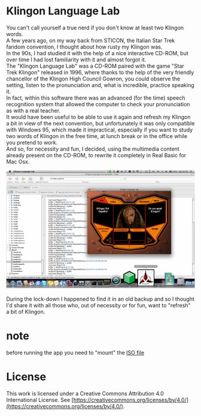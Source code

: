 # Klingon Language Lab
You can't call yourself a true nerd if you don't know at least two Klingon words.<br>
A few years ago, on my way back from STICON, the Italian Star Trek fandom convention, I thought about how rusty my Klingon was.<br>
In the 90s, I had studied it with the help of a nice interactive CD-ROM, but over time I had lost familiarity with it and almost forgot it.<br>
The "Klingon Language Lab" was a CD-ROM paired with the game "Star Trek Klingon" released in 1996, where thanks to the help of the very friendly chancellor of the Klingon High Council Gowron, you could observe the setting, listen to the pronunciation and, what is incredible, practice speaking it.<br>
In fact, within this software there was an advanced (for the time) speech recognition system that allowed the computer to check your pronunciation as with a real teacher.<br>
It would have been useful to be able to use it again and refresh my Klingon a bit in view of the next convention, but unfortunately it was only compatible with Windows 95, which made it impractical, especially if you want to study two words of Klingon in the free time, at lunch break or in the office while you pretend to work.<br>
And so, for necessity and fun, I decided, using the multimedia content already present on the CD-ROM, to rewrite it completely in Real Basic for Mac Osx.<br>

![alt text](https://github.com/na103/KLL/blob/main/img/kll-768x480.png "KLL")<br>
<br>
During the lock-down I happened to find it in an old backup and so I thought I'd share it with all those who, out of necessity or for fun, want to "refresh" a bit of Klingon.<br>
# note
before running the app you need to "mount" the [ISO file](https://www.nerdone.it/wp-content/uploads/2020/06/klingon.zip)<br>

# License

This work is licensed under a Creative Commons Attribution 4.0 International License. See [https://creativecommons.org/licenses/by/4.0/](https://creativecommons.org/licenses/by/4.0/).

